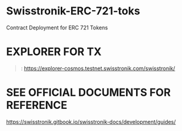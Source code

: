 # Swisstronik-ERC-721-toks
Contract Deployment for ERC 721 Tokens

# EXPLORER FOR TX
>: https://explorer-cosmos.testnet.swisstronik.com/swisstronik/

# SEE OFFICIAL DOCUMENTS FOR REFERENCE

https://swisstronik.gitbook.io/swisstronik-docs/development/guides/
